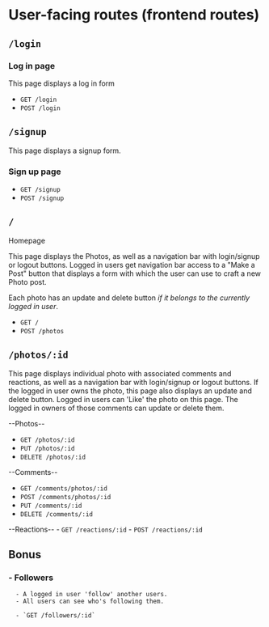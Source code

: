 # User-facing routes (frontend routes)

## `/login`

### Log in page

This page displays a log in form

  - `GET /login`
  - `POST /login`

## `/signup`

This page displays a signup form.

### Sign up page

  - `GET /signup`
  - `POST /signup`

## `/`

Homepage

This page displays the Photos, as well as a navigation bar with login/signup or logout buttons.
Logged in users get navigation bar access to a "Make a Post" button that displays a form with which the user can use to craft a new Photo post.

Each photo has an update and delete button _if it belongs to the currently logged in user_.

  - `GET /`
  - `POST /photos`


## `/photos/:id`

This page displays individual photo with associated comments and reactions, as well as a navigation bar with login/signup or logout buttons. If the logged in user owns the photo, this page also displays an update and delete button. Logged in users can 'Like' the photo on this page. The logged in owners of those comments can update or delete them.

--Photos--
  - `GET /photos/:id`
  - `PUT /photos/:id`
  - `DELETE /photos/:id`

--Comments--
  - `GET /comments/photos/:id`
  - `POST /comments/photos/:id`
  - `PUT /comments/:id`
  - `DELETE /comments/:id`

  --Reactions--
    - `GET /reactions/:id`
    - `POST /reactions/:id`


## Bonus
### - Followers

      - A logged in user 'follow' another users.
      - All users can see who's following them.

      - `GET /followers/:id`

